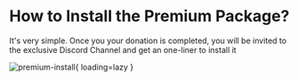 # How to Install the Premium Package?

It's very simple. Once you your donation is completed, you will be invited to the exclusive Discord Channel and get an one-liner to install it

![premium-install](/static/premium/premium-install.png){ loading=lazy }
